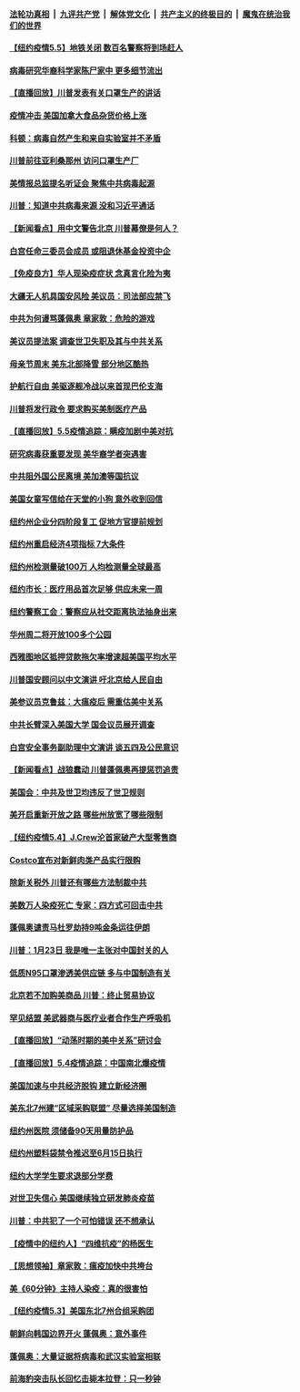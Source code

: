 

####  [法轮功真相](../../../../basic/blob/master/README.md?t=05060831) &nbsp;|&nbsp; [九评共产党](../../../../9ping.md/blob/master/README.md?t=05060831) &nbsp;|&nbsp; [解体党文化](../../../../jtdwh.md/blob/master/README.md?t=05060831)  &nbsp;|&nbsp; [共产主义的终极目的](../../../../gczydzjmd.md/blob/master/README.md?t=05060831) &nbsp;|&nbsp; [魔鬼在统治我们的世界](../../../../mgztzwmdsj.md/blob/master/README.md?t=05060831) 

#### [【纽约疫情5.5】地铁关闭 数百名警察将到场赶人](../pages/nsc412/n12084502.md?t=05060831) 

#### [病毒研究华裔科学家陈尸家中 更多细节流出](../pages/nsc412/n12085740.md?t=05060831) 

#### [【直播回放】川普发表有关口罩生产的讲话](../pages/nsc412/n12085548.md?t=05060831) 

#### [疫情冲击 美国加拿大食品杂货价格上涨](../pages/nsc412/n12085691.md?t=05060831) 

#### [科顿：病毒自然产生和来自实验室并不矛盾](../pages/nsc412/n12085647.md?t=05060831) 

#### [川普前往亚利桑那州 访问口罩生产厂](../pages/nsc412/n12085535.md?t=05060831) 

#### [美情报总监提名听证会 聚焦中共病毒起源](../pages/nsc412/n12085337.md?t=05060831) 

#### [川普：知道中共病毒来源 没和习近平通话](../pages/nsc412/n12085541.md?t=05060831) 

#### [【新闻看点】用中文警告北京 川普幕僚是何人？](../pages/nsc412/n12085506.md?t=05060831) 

#### [白宫任命三委员会成员 或阻退休基金投资中企](../pages/nsc412/n12085435.md?t=05060831) 

#### [【免疫良方】华人现染疫症状 念真言化险为夷](../pages/nsc412/n12085023.md?t=05060831) 

#### [大疆无人机具国安风险 美议员：司法部应禁飞](../pages/nsc412/n12085420.md?t=05060831) 

#### [中共为何谩骂蓬佩奥 章家敦：危险的游戏](../pages/nsc412/n12085233.md?t=05060831) 

#### [美议员提法案 调查世卫失职及其与中共关系](../pages/nsc412/n12085196.md?t=05060831) 

#### [母亲节周末 美东北部降雪 部分地区酷热](../pages/nsc412/n12085131.md?t=05060831) 

#### [护航行自由 美驱逐舰冷战以来首现巴伦支海](../pages/nsc412/n12085123.md?t=05060831) 

#### [川普将发行政令 要求购买美制医疗产品](../pages/nsc412/n12084978.md?t=05060831) 

#### [【直播回放】5.5疫情追踪：瞒疫加剧中美对抗](../pages/nsc412/n12084597.md?t=05060831) 

#### [研究病毒获重要发现 美华裔学者突遇害](../pages/nsc412/n12083781.md?t=05060831) 

#### [中共阻外国公民离境 美加澳等国抗议](../pages/nsc412/n12084377.md?t=05060831) 

#### [美国女童写信给在天堂的小狗 意外收到回信](../pages/nsc412/n12083937.md?t=05060831) 

#### [纽约州企业分四阶段复工  促地方官提前规划](../pages/nsc412/n12083611.md?t=05060831) 

#### [纽约州重启经济4项指标  7大条件](../pages/nsc412/n12083567.md?t=05060831) 

#### [纽约州检测量破100万 人均检测量全球最高](../pages/nsc412/n12083573.md?t=05060831) 

#### [纽约市长：医疗用品首次足够  供应未来一周](../pages/nsc412/n12083584.md?t=05060831) 

#### [纽约警察工会：警察应从社交距离执法抽身出来](../pages/nsc412/n12083579.md?t=05060831) 

#### [华州周二将开放100多个公园](../pages/nsc412/n12083773.md?t=05060831) 

#### [西雅图地区抵押贷款拖欠率增速超美国平均水平](../pages/nsc412/n12083751.md?t=05060831) 

#### [川普国安顾问以中文演讲 吁北京给人民自由](../pages/nsc412/n12083262.md?t=05060831) 

#### [美参议员克鲁兹：大瘟疫后 需重估美中关系](../pages/nsc412/n12082609.md?t=05060831) 

#### [中共长臂深入美国大学 国会议员展开调查](../pages/nsc412/n12083104.md?t=05060831) 

#### [白宫安全事务副助理中文演讲 谈五四及公民意识](../pages/nsc412/n12082987.md?t=05060831) 

#### [【新闻看点】战狼蠢动 川普蓬佩奥再提惩罚追责](../pages/nsc412/n12082651.md?t=05060831) 

#### [美国会：中共及世卫均违反了世卫规则](../pages/nsc412/n12082518.md?t=05060831) 

#### [美开启重新开放之路 哪些州放宽了哪些限制](../pages/nsc412/n12082828.md?t=05060831) 

#### [【纽约疫情5.4】J.Crew沦首家破产大型零售商](../pages/nsc412/n12081777.md?t=05060831) 

#### [Costco宣布对新鲜肉类产品实行限购](../pages/nsc412/n12082721.md?t=05060831) 

#### [除新关税外 川普还有哪些方法制裁中共](../pages/nsc412/n12080363.md?t=05060831) 

#### [美数万人染疫死亡 专家：四方式可回击中共](../pages/nsc412/n12082612.md?t=05060831) 

#### [蓬佩奥谴责马杜罗劫持9吨金条运往伊朗](../pages/nsc412/n12082228.md?t=05060831) 

#### [川普：1月23日 我是唯一主张对中国封关的人](../pages/nsc412/n12082325.md?t=05060831) 

#### [低质N95口罩渗透美供应链 多与中国制造有关](../pages/nsc412/n12081986.md?t=05060831) 

#### [北京若不加购美商品 川普：终止贸易协议](../pages/nsc412/n12082400.md?t=05060831) 

#### [罕见结盟 美武器商与医疗业者合作生产呼吸机](../pages/nsc412/n12082200.md?t=05060831) 

#### [【直播回放】“动荡时期的美中关系”研讨会](../pages/nsc412/n12082231.md?t=05060831) 

#### [【直播回放】5.4疫情追踪：中国南北爆疫情](../pages/nsc412/n12081951.md?t=05060831) 

#### [美国加速与中共经济脱钩 建立新经济圈](../pages/nsc412/n12081800.md?t=05060831) 

#### [美东北7州建“区域采购联盟” 尽量选择美国制造](../pages/nsc412/n12080957.md?t=05060831) 

#### [纽约州医院  须储备90天用量防护品](../pages/nsc412/n12080963.md?t=05060831) 

#### [纽约州塑料袋禁令推迟至6月15日执行](../pages/nsc412/n12080974.md?t=05060831) 

#### [纽约大学学生要求退部分学费](../pages/nsc412/n12080954.md?t=05060831) 

#### [对世卫失信心 美国继续独立研发肺炎疫苗](../pages/nsc412/n12080831.md?t=05060831) 

#### [川普：中共犯了一个可怕错误 还不想承认](../pages/nsc412/n12080777.md?t=05060831) 

#### [【疫情中的纽约人】“四维抗疫”的杨医生](../pages/nsc412/n12080589.md?t=05060831) 

#### [【思想领袖】章家敦：瘟疫加快中共垮台](../pages/nsc412/n11974313.md?t=05060831) 

#### [美《60分钟》主持人染疫：真的很害怕](../pages/nsc412/n12080641.md?t=05060831) 

#### [【纽约疫情5.3】美国东北7州合组采购团](../pages/nsc412/n12079463.md?t=05060831) 

#### [朝鲜向韩国边界开火 蓬佩奥：意外事件](../pages/nsc412/n12080356.md?t=05060831) 

#### [蓬佩奥：大量证据将病毒和武汉实验室相联](../pages/nsc412/n12080214.md?t=05060831) 

#### [前海豹突击队长回忆击毙本拉登：只一秒钟](../pages/nsc412/n12079959.md?t=05060831) 

